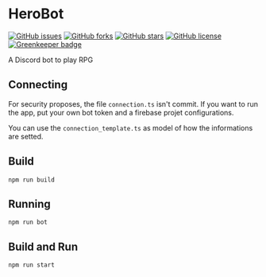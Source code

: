 # HeroBot

[![GitHub issues](https://img.shields.io/github/issues/lgmagalhaes88/HeroBot.svg?style=flat-square)](https://github.com/lgmagalhaes88/HeroBot/issues)
[![GitHub forks](https://img.shields.io/github/forks/lgmagalhaes88/HeroBot.svg?style=flat-square)](https://github.com/lgmagalhaes88/HeroBot/network)
[![GitHub stars](https://img.shields.io/github/stars/lgmagalhaes88/HeroBot.svg?style=flat-square)](https://github.com/lgmagalhaes88/HeroBot/stargazers)
[![GitHub license](https://img.shields.io/github/license/lgmagalhaes88/HeroBot.svg?style=flat-square)](https://github.com/lgmagalhaes88/HeroBot/blob/master/LICENSE) [![Greenkeeper badge](https://badges.greenkeeper.io/lgmagalhaes88/HeroBot.svg)](https://greenkeeper.io/)

A Discord bot to play RPG

## Connecting

For security proposes, the file `connection.ts` isn't commit. If you want to run the app, put your own bot token and a firebase projet configurations.

You can use the `connection_template.ts` as model of how the informations are setted.

## Build

```shell
npm run build
```

## Running

```shell
npm run bot
```

## Build and Run

```shell
npm run start
```

